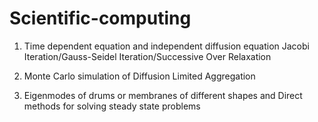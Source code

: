 # Scientific-computing


1. Time dependent equation and independent diffusion equation
   Jacobi Iteration/Gauss-Seidel Iteration/Successive Over Relaxation
   
2. Monte Carlo simulation of Diffusion Limited Aggregation

3. Eigenmodes of drums or membranes of different shapes and Direct methods for solving steady state problems

    
